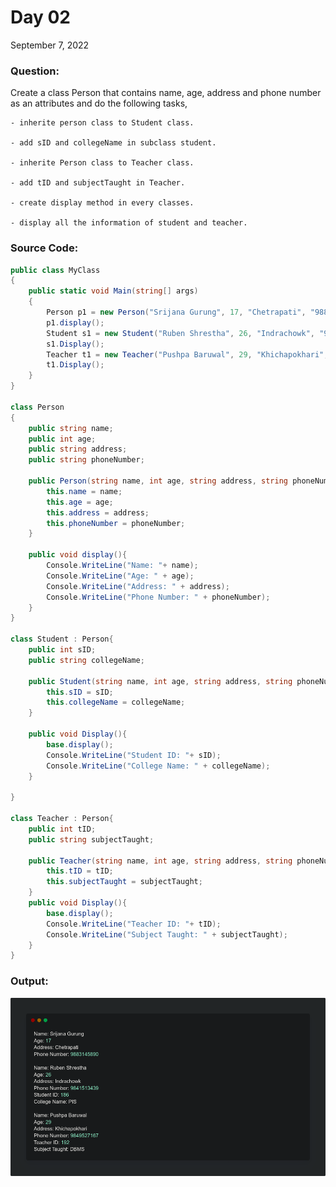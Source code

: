 # Day 02

<p>September 7, 2022</p>

### Question:

<p>Create a class Person that contains name, age, address and phone number as an attributes and do the following tasks,
    
    - inherite person class to Student class.

    - add sID and collegeName in subclass student.

    - inherite Person class to Teacher class.

    - add tID and subjectTaught in Teacher.

    - create display method in every classes.

    - display all the information of student and teacher.
</p>

### Source Code:

```csharp
public class MyClass
{
    public static void Main(string[] args)
    {
        Person p1 = new Person("Srijana Gurung", 17, "Chetrapati", "9883145890");
        p1.display();
        Student s1 = new Student("Ruben Shrestha", 26, "Indrachowk", "9841513439", 186, "PIS");
        s1.Display();
        Teacher t1 = new Teacher("Pushpa Baruwal", 29, "Khichapokhari", "9849527167", 192, "DBMS");
        t1.Display();
    }
}

class Person
{
    public string name;
    public int age;
    public string address;
    public string phoneNumber;

    public Person(string name, int age, string address, string phoneNumber){
        this.name = name;
        this.age = age;
        this.address = address;
        this.phoneNumber = phoneNumber;
    }

    public void display(){
        Console.WriteLine("Name: "+ name);
        Console.WriteLine("Age: " + age);
        Console.WriteLine("Address: " + address);
        Console.WriteLine("Phone Number: " + phoneNumber);   
    }
}

class Student : Person{
    public int sID;
    public string collegeName;

    public Student(string name, int age, string address, string phoneNumber, int sID, string collegeName) : base(name, age, address, phoneNumber){
        this.sID = sID;
        this.collegeName = collegeName;
    }

    public void Display(){
        base.display();
        Console.WriteLine("Student ID: "+ sID);
        Console.WriteLine("College Name: " + collegeName);
    }

}

class Teacher : Person{
    public int tID;
    public string subjectTaught;

    public Teacher(string name, int age, string address, string phoneNumber, int tID, string subjectTaught) : base(name, age, address, phoneNumber){
        this.tID = tID;
        this.subjectTaught = subjectTaught;
    }
    public void Display(){
        base.display();
        Console.WriteLine("Teacher ID: "+ tID);
        Console.WriteLine("Subject Taught: " + subjectTaught);
    }
}
```

### Output:

![Output](./output.png)